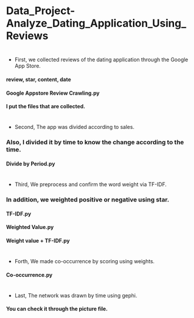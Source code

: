 # Data_Project-Analyze_Dating_Application_Using_Reviews
#
- First, we collected reviews of the dating application through the Google App Store.
#### review, star, content, date
#### Google Appstore Review Crawling.py
#### I put the files that are collected.
#
- Second, The app was divided according to sales.
### Also, I divided it by time to know the change according to the time.
#### Divide by Period.py
#
- Third, We preprocess and confirm the word weight via TF-IDF.
### In addition, we weighted positive or negative using star.
#### TF-IDF.py
#### Weighted Value.py
#### Weight value + TF-IDF.py
#
- Forth, We made co-occurrence by scoring using weights.
#### Co-occurrence.py
#
- Last, The network was drawn by time using gephi.
#### You can check it through the picture file.
